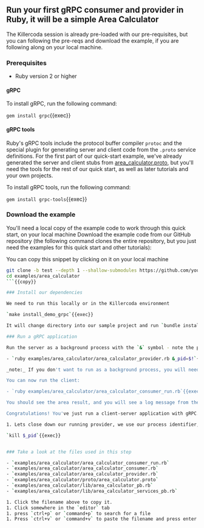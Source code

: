 ## Run your first gRPC consumer and provider in Ruby, it will be a simple Area Calculator


The Killercoda session is already pre-loaded with our pre-requisites, but you can following the pre-reqs and download the example, if you are following along on your local machine.

### Prerequisites

- Ruby version 2 or higher

#### gRPC

To install gRPC, run the following command:

`gem install grpc`{{exec}}

#### gRPC tools

Ruby's gRPC tools include the protocol buffer compiler `protoc` and the special
plugin for generating server and client code from the `.proto` service
definitions. For the first part of our quick-start example, we've already
generated the server and client stubs from
[area_calculator.proto](https://github.com/pact-foundation/pact-plugins/blob/main/examples/gRPC/area_calculator/proto/area_calculator.proto),
but you'll need the tools for the rest of our quick start, as well as later
tutorials and your own projects.

To install gRPC tools, run the following command:

`gem install grpc-tools`{{exec}}

### Download the example

You'll need a local copy of the example code to work through this quick start, on your local machine
Download the example code from our GitHub repository (the following command
clones the entire repository, but you just need the examples for this quick start
and other tutorials):

You can copy this snippet by clicking on it on your local machine

```sh
git clone -b test --depth 1 --shallow-submodules https://github.com/you54f/pact-ruby-ffi
cd examples/area_calculator
```{{copy}}

### Install our dependencies

We need to run this locally or in the Killercoda environment

`make install_demo_grpc`{{exec}}

It will change directory into our sample project and run `bundle install` to install our project dependencies

### Run a gRPC application

Run the server as a background process with the `&` symbol - note the process identifier stored as `&_pid` , we will use this later to close down the server:

- `ruby examples/area_calculator/area_calculator_provider.rb &_pid=$!`{{exec}}

_note:_ If you don't want to run as a background process, you will need to open a new tab, to run the client.

You can now run the client:

- `ruby examples/area_calculator/area_calculator_consumer_run.rb`{{exec}}

You should see the area result, and you will see a log message from the provider stating it received the request, and calculated a result.

Congratulations! You've just run a client-server application with gRPC.

1. Lets close down our running provider, we use our process identifier, and tell our system to kill that process

`kill $_pid`{{exec}}


### Take a look at the files used in this step

- `examples/area_calculator/area_calculator_consumer_run.rb`
- `examples/area_calculator/area_calculator_consumer.rb`
- `examples/area_calculator/area_calculator_provider.rb`
- `examples/area_calculator/proto/area_calculator.proto`
- `examples/area_calculator/lib/area_calculator_pb.rb`
- `examples/area_calculator/lib/area_calculator_services_pb.rb`

1. Click the filename above to copy it.
1. Click somewhere in the `editor` tab
1. press `ctrl+p` or `command+p` to search for a file
1. Press `ctrl+v` or `command+v` to paste the filename and press enter

